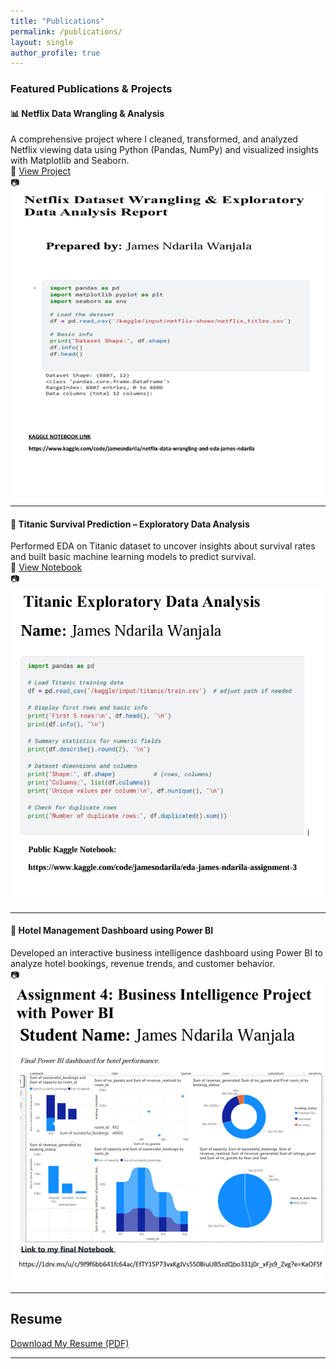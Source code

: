```yaml
---
title: "Publications"
permalink: /publications/
layout: single
author_profile: true
---
```


### Featured Publications & Projects

#### 📊 Netflix Data Wrangling & Analysis  
A comprehensive project where I cleaned, transformed, and analyzed Netflix viewing data using Python (Pandas, NumPy) and visualized insights with Matplotlib and Seaborn.  
🔗 [View Project](https://github.com/jamesndarila1/netflix-data-wrangling)  
📷 ![Titanic Project Screenshot](/assets/images/netflix-project.jpg)

---

#### 🚢 Titanic Survival Prediction – Exploratory Data Analysis  
Performed EDA on Titanic dataset to uncover insights about survival rates and built basic machine learning models to predict survival.  
🔗 [View Notebook](https://github.com/jamesndarila1/titanic-eda)  
📷 ![Titanic Project Screenshot](/assets/images/titanic-analysis.jpg)

---

#### 🏨 Hotel Management Dashboard using Power BI  
Developed an interactive business intelligence dashboard using Power BI to analyze hotel bookings, revenue trends, and customer behavior.  
📷 ![Hotel Dashboard](/assets/images/hotel-dashboard.jpg)  

---

## Resume
[Download My Resume (PDF)](/assets/pdfs/James-Ndarila-Resume.pdf)

---

